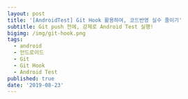 ```yaml
---
layout: post
title: '[AndroidTest] Git Hook 활용하여, 코드반영 실수 줄이기'
subtitle: Git push 전에, 강제로 Android Test 실행!
bigimg: /img/git-hook.png
tags:
  - android
  - 안드로이드
  - Git
  - Git Hook
  - Android Test 
published: true
date: '2019-08-23'
---
```


